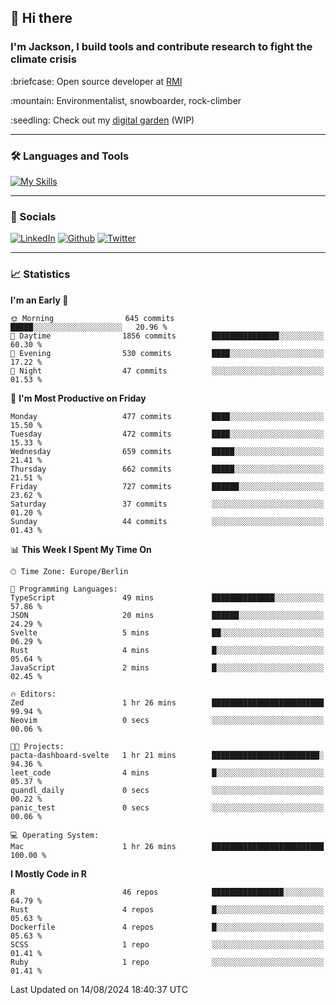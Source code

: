 ## :wave: Hi there
### I'm Jackson, I build tools and contribute research to fight the climate crisis
<p> :briefcase: Open source developer at <a href="https://rmi.org/" alt="RMI">RMI</a></p>
<p> :mountain: Environmentalist, snowboarder, rock-climber</p>
<p> :seedling: Check out my <a href="https://jdhoffa.github.io/" alt="digital garden">digital garden</a> (WIP) </p>

---

### :hammer_and_wrench: Languages and Tools

[![My Skills](https://skillicons.dev/icons?i=r,python,rust,docker,svelte,js,neovim,azure,postgresql,kubernetes,html,css&perline=6&theme=dark)](https://skillicons.dev)

---

### :iphone: Socials

[![LinkedIn](https://skillicons.dev/icons?i=linkedin&theme=dark)](https://www.linkedin.com/in/jackson-hoffart/) 
[![Github](https://skillicons.dev/icons?i=github&theme=dark)](https://github.com/jdhoffa) 
[![Twitter](https://skillicons.dev/icons?i=twitter&theme=dark)](https://twitter.com/jdhoffart) 

---

### :chart_with_upwards_trend: Statistics

 
<!--START_SECTION:waka-->
**I'm an Early 🐤** 

```text
🌞 Morning                645 commits         █████░░░░░░░░░░░░░░░░░░░░   20.96 % 
🌆 Daytime                1856 commits        ███████████████░░░░░░░░░░   60.30 % 
🌃 Evening                530 commits         ████░░░░░░░░░░░░░░░░░░░░░   17.22 % 
🌙 Night                  47 commits          ░░░░░░░░░░░░░░░░░░░░░░░░░   01.53 % 
```
📅 **I'm Most Productive on Friday** 

```text
Monday                   477 commits         ████░░░░░░░░░░░░░░░░░░░░░   15.50 % 
Tuesday                  472 commits         ████░░░░░░░░░░░░░░░░░░░░░   15.33 % 
Wednesday                659 commits         █████░░░░░░░░░░░░░░░░░░░░   21.41 % 
Thursday                 662 commits         █████░░░░░░░░░░░░░░░░░░░░   21.51 % 
Friday                   727 commits         ██████░░░░░░░░░░░░░░░░░░░   23.62 % 
Saturday                 37 commits          ░░░░░░░░░░░░░░░░░░░░░░░░░   01.20 % 
Sunday                   44 commits          ░░░░░░░░░░░░░░░░░░░░░░░░░   01.43 % 
```


📊 **This Week I Spent My Time On** 

```text
🕑︎ Time Zone: Europe/Berlin

💬 Programming Languages: 
TypeScript               49 mins             ██████████████░░░░░░░░░░░   57.86 % 
JSON                     20 mins             ██████░░░░░░░░░░░░░░░░░░░   24.29 % 
Svelte                   5 mins              ██░░░░░░░░░░░░░░░░░░░░░░░   06.29 % 
Rust                     4 mins              █░░░░░░░░░░░░░░░░░░░░░░░░   05.64 % 
JavaScript               2 mins              █░░░░░░░░░░░░░░░░░░░░░░░░   02.45 % 

🔥 Editors: 
Zed                      1 hr 26 mins        █████████████████████████   99.94 % 
Neovim                   0 secs              ░░░░░░░░░░░░░░░░░░░░░░░░░   00.06 % 

🐱‍💻 Projects: 
pacta-dashboard-svelte   1 hr 21 mins        ████████████████████████░   94.36 % 
leet_code                4 mins              █░░░░░░░░░░░░░░░░░░░░░░░░   05.37 % 
quandl_daily             0 secs              ░░░░░░░░░░░░░░░░░░░░░░░░░   00.22 % 
panic_test               0 secs              ░░░░░░░░░░░░░░░░░░░░░░░░░   00.06 % 

💻 Operating System: 
Mac                      1 hr 26 mins        █████████████████████████   100.00 % 
```

**I Mostly Code in R** 

```text
R                        46 repos            ████████████████░░░░░░░░░   64.79 % 
Rust                     4 repos             █░░░░░░░░░░░░░░░░░░░░░░░░   05.63 % 
Dockerfile               4 repos             █░░░░░░░░░░░░░░░░░░░░░░░░   05.63 % 
SCSS                     1 repo              ░░░░░░░░░░░░░░░░░░░░░░░░░   01.41 % 
Ruby                     1 repo              ░░░░░░░░░░░░░░░░░░░░░░░░░   01.41 % 
```




 Last Updated on 14/08/2024 18:40:37 UTC
<!--END_SECTION:waka-->
